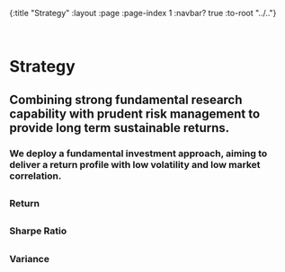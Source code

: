 {:title "Strategy"
 :layout :page
 :page-index 1
 :navbar? true
 :to-root "../.."}
 
<br>

<div class="strattext">

# Strategy

## Combining strong fundamental research capability with prudent risk management to provide long term sustainable returns.

### We deploy a fundamental investment approach, aiming to deliver a return profile with low volatility and low market correlation. 

</div>

<div class="grid-container"> 
<div class="grid-item">

## 
### Return

</div>

<div class="grid-item">
        
## 
### Sharpe Ratio

</div>

<div class="grid-item">
        
## 
### Variance

</div>
</div>
